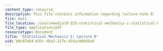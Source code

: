 ```yaml
---
content_type: resource
description: This file contains information regarding lecture note 8.
file: null
file_location: /coursemedia/8-333-statistical-mechanics-i-statistical-mechanics-of-particles-fall-2013/b8c07404633cdba3217e434ac06569ad_MIT8_333F13_Lec8.pdf
file_type: application/pdf
resourcetype: Document
title: 'Statistical Mechanics I: Lecture 8'
uid: b8c07404-633c-dba3-217e-434ac06569ad
---
```


